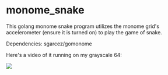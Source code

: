 # monome_snake
This golang monome snake program utilizes the monome grid's accelerometer (ensure it is turned on) to play the game of snake.

Dependencies: sgarcez/gomonome

Here's a video of it running on my grayscale 64:

![](https://i.imgur.com/Bv4n6L0.gifv)
